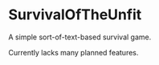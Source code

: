 # SurvivalOfTheUnfit

A simple sort-of-text-based survival game.

Currently lacks many planned features.
